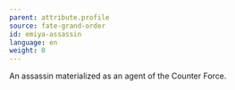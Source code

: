 ```yaml
---
parent: attribute.profile
source: fate-grand-order
id: emiya-assassin
language: en
weight: 0
---
```


An assassin materialized as an agent of the Counter Force.
